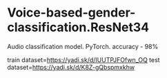 # Voice-based-gender-classification.ResNet34
Audio classification model. PyTorch.
accuracy - 98%

train dataset=https://yadi.sk/d/IUUTPJFOfwn_OQ
test  dataset=https://yadi.sk/d/K8Z-gQbspmxkhw

